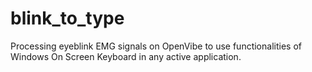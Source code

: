 # blink_to_type
Processing eyeblink EMG signals on OpenVibe to use functionalities of Windows On Screen Keyboard in any active application.
